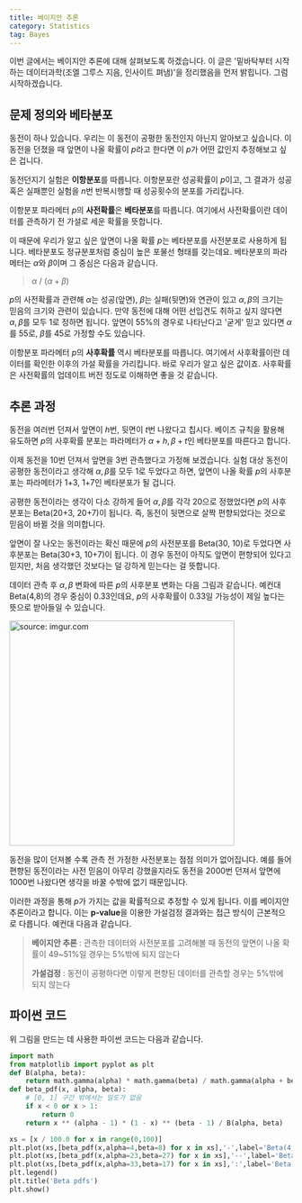 ```yaml
---
title: 베이지안 추론
category: Statistics
tag: Bayes
---
```


이번 글에서는 베이지안 추론에 대해 살펴보도록 하겠습니다. 이 글은 '밑바탁부터 시작하는 데이터과학(조엘 그루스 지음, 인사이트 펴냄)'을 정리했음을 먼저 밝힙니다. 그럼 시작하겠습니다.



## 문제 정의와 베타분포

동전이 하나 있습니다. 우리는 이 동전이 공평한 동전인지 아닌지 알아보고 싶습니다. 이 동전을 던졌을 때 앞면이 나올 확률이 $p$라고 한다면 이 $p$가 어떤 값인지 추정해보고 싶은 겁니다.

동전던지기 실험은 **이항분포**를 따릅니다. 이항분포란 성공확률이 $p$이고, 그 결과가 성공 혹은 실패뿐인 실험을 $n$번 반복시행할 때 성공횟수의 분포를 가리킵니다. 

이항분포 파라메터 $p$의 **사전확률**은 **베타분포**를 따릅니다. 여기에서 사전확률이란 데이터를 관측하기 전 가설로 세운 확률을 뜻합니다.

이 때문에 우리가 알고 싶은 앞면이 나올 확률 $p$는 베타분포를 사전분포로 사용하게 됩니다. 베타분포도 정규분포처럼 중심이 높은 포물선 형태를 갖는데요. 베타분포의 파라메터는 $α$와 $β$이며 그 중심은 다음과 같습니다.

> $α$ / ($α + β$)

$p$의 사전확률과 관련해 $α$는 성공(앞면), $β$는 실패(뒷면)와 연관이 있고 $α,  β$의 크기는 믿음의 크기와 관련이 있습니다. 만약 동전에 대해 어떤 선입견도 취하고 싶지 않다면 $α,  β$를 모두 1로 정하면 됩니다. 앞면이 55%의 경우로 나타난다고 '굳게' 믿고 있다면 $α$를 55로, $β$를 45로 가정할 수도 있습니다.

이항분포 파라메터 $p$의 **사후확률** 역시 베타분포를 따릅니다. 여기에서 사후확률이란 데이터를 확인한 이후의 가설 확률을 가리킵니다. 바로 우리가 알고 싶은 값이죠. 사후확률은 사전확률의 업데이트 버전 정도로 이해하면 좋을 것 같습니다.



## 추론 과정

동전을 여러번 던져서 앞면이 $h$번, 뒷면이 $t$번 나왔다고 칩시다. 베이즈 규칙을 활용해 유도하면 $p$의 사후확률 분포는 파라메터가 $α+h,  β+t$인 베타분포를 따른다고 합니다.

이제 동전을 10번 던져서 앞면을 3번 관측했다고 가정해 보겠습니다. 실험 대상 동전이 공평한 동전이라고 생각해 $α,  β$를 모두 1로 두었다고 하면, 앞면이 나올 확률 $p$의 사후분포는 파라메터가 1+3, 1+7인 베타분포가 될 겁니다.

공평한 동전이라는 생각이 다소 강하게 들어 $α,  β$를 각각 20으로 정했었다면 $p$의 사후분포는 Beta(20+3, 20+7)이 됩니다. 즉, 동전이 뒷면으로 살짝 편향되었다는 것으로 믿음이 바뀔 것을 의미합니다.

앞면이 잘 나오는 동전이라는 확신 때문에 $p$의 사전분포를 Beta(30, 10)로 두었다면 사후분포는 Beta(30+3, 10+7)이 됩니다. 이 경우 동전이 아직도 앞면이 편향되어 있다고 믿지만, 처음 생각했던 것보다는 덜 강하게 믿는다는 걸 뜻합니다.

데이터 관측 후 $α,  β$ 변화에 따른 $p$의 사후분포 변화는 다음 그림과 같습니다. 예컨대 Beta(4,8)의 경우 중심이 0.33인데요, $p$의 사후확률이 0.33일 가능성이 제일 높다는 뜻으로 받아들일 수 있습니다.

<a href="http://imgur.com/P7L4A8W"><img src="http://i.imgur.com/P7L4A8W.png" width="400px" title="source: imgur.com" /></a>

동전을 많이 던져볼 수록 관측 전 가정한 사전분포는 점점 의미가 없어집니다. 예를 들어 편향된 동전이라는 사전 믿음이 아무리 강했을지라도 동전을 2000번 던져서 앞면에 1000번 나왔다면 생각을 바꿀 수밖에 없기 때문입니다.

이러한 과정을 통해 $p$가 가지는 값을 확률적으로 추정할 수 있게 됩니다. 이를 베이지안 추론이라고 합니다. 이는 **p-value**을 이용한 가설검정 결과와는 접근 방식이 근본적으로 다릅니다. 예컨대 다음과 같습니다.

> **베이지안 추론** : 관측한 데이터와 사전분포를 고려해볼 때 동전의 앞면이 나올 확률이 49~51%일 경우는 5%밖에 되지 않는다
>
> **가설검정** : 동전이 공평하다면 이렇게 편향된 데이터를 관측할 경우는 5%밖에 되지 않는다





## 파이썬 코드

위 그림을 만드는 데 사용한 파이썬 코드는 다음과 같습니다.

```python
import math
from matplotlib import pyplot as plt
def B(alpha, beta):
    return math.gamma(alpha) * math.gamma(beta) / math.gamma(alpha + beta)
def beta_pdf(x, alpha, beta):
    # [0, 1] 구간 밖에서는 밀도가 없음
    if x < 0 or x > 1:
        return 0
    return x ** (alpha - 1) * (1 - x) ** (beta - 1) / B(alpha, beta)

xs = [x / 100.0 for x in range(0,100)]
plt.plot(xs,[beta_pdf(x,alpha=4,beta=8) for x in xs],'-',label='Beta(4,8)')
plt.plot(xs,[beta_pdf(x,alpha=23,beta=27) for x in xs],'--',label='Beta(23,27)')
plt.plot(xs,[beta_pdf(x,alpha=33,beta=17) for x in xs],':',label='Beta(33,17)')
plt.legend()
plt.title('Beta pdfs')
plt.show()
```

